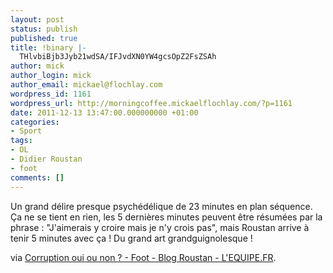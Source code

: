 ```yaml
---
layout: post
status: publish
published: true
title: !binary |-
  THlvbiBjb3Jyb21wdSA/IFJvdXN0YW4gcsOpZ2FsZSAh
author: mick
author_login: mick
author_email: mickael@flochlay.com
wordpress_id: 1161
wordpress_url: http://morningcoffee.mickaelflochlay.com/?p=1161
date: 2011-12-13 13:47:00.000000000 +01:00
categories:
- Sport
tags:
- OL
- Didier Roustan
- foot
comments: []
---
```

Un grand délire presque psychédélique de 23 minutes en plan séquence. Ça ne se tient en rien, les 5 dernières minutes peuvent être résumées par la phrase : "J'aimerais y croire mais je n'y crois pas", mais Roustan arrive à tenir 5 minutes avec ça ! Du grand art grandguignolesque !

via <a href="http://www.lequipe.fr/Football/breves2011/20111213_001457_corruption-oui-ou-non.html#xtor=RSS-1">Corruption oui ou non ? - Foot - Blog Roustan - L'EQUIPE.FR</a>.
